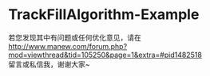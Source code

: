 # TrackFillAlgorithm-Example
若您发现其中有问题或任何优化意见，请在<br>
http://www.manew.com/forum.php?mod=viewthread&tid=105250&page=1&extra=#pid1482518<br>
留言或私信我，谢谢大家~<br>
